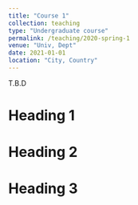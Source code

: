 ```yaml
---
title: "Course 1"
collection: teaching
type: "Undergraduate course"
permalink: /teaching/2020-spring-1
venue: "Univ, Dept"
date: 2021-01-01
location: "City, Country"
---
```


T.B.D

Heading 1
======

Heading 2
======

Heading 3
======
